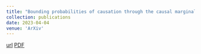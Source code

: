 ```yaml
---
title: "Bounding probabilities of causation through the causal marginal problem"
collection: publications
date: 2023-04-04
venue: 'ArXiv'
---
```

[url]([https://arxiv.org/abs/2304.02023]([https://arxiv.org/abs/2206.06821](https://arxiv.org/abs/2304.02023)))
[PDF]([https://arxiv.org/pdf/2304.02023.pdf](https://arxiv.org/pdf/2304.02023.pdf))


```
